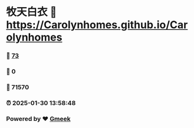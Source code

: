 # 牧天白衣 :link: https://Carolynhomes.github.io/Carolynhomes 
### :page_facing_up: [73](https://Carolynhomes.github.io/Carolynhomes/tag.html) 
### :speech_balloon: 0 
### :hibiscus: 71570 
### :alarm_clock: 2025-01-30 13:58:48 
### Powered by :heart: [Gmeek](https://github.com/Meekdai/Gmeek)
